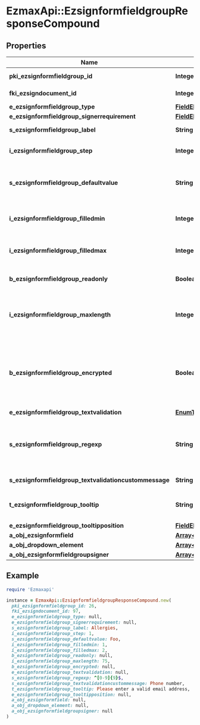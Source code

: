 # EzmaxApi::EzsignformfieldgroupResponseCompound

## Properties

| Name | Type | Description | Notes |
| ---- | ---- | ----------- | ----- |
| **pki_ezsignformfieldgroup_id** | **Integer** | The unique ID of the Ezsignformfieldgroup |  |
| **fki_ezsigndocument_id** | **Integer** | The unique ID of the Ezsigndocument |  |
| **e_ezsignformfieldgroup_type** | [**FieldEEzsignformfieldgroupType**](FieldEEzsignformfieldgroupType.md) |  |  |
| **e_ezsignformfieldgroup_signerrequirement** | [**FieldEEzsignformfieldgroupSignerrequirement**](FieldEEzsignformfieldgroupSignerrequirement.md) |  | [optional] |
| **s_ezsignformfieldgroup_label** | **String** | The Label for the Ezsignformfieldgroup |  |
| **i_ezsignformfieldgroup_step** | **Integer** | The step when the Ezsignsigner will be invited to fill the form fields |  |
| **s_ezsignformfieldgroup_defaultvalue** | **String** | The default value for the Ezsignformfieldgroup  You can use the codes below and they will be replaced at signature time.    | Code | Description | Example | | ------------------------- | ------------ | ------------ | | {sUserFirstname} | The first name of the contact | John | | {sUserLastname} | The last name of the contact | Doe | | {sUserJobtitle} | The job title | Sales Representative | | {sCompany} | Company name | eZmax Solutions Inc. | | {sEmailAddress} | The email address | email@example.com | | {sPhoneE164} | A phone number in E.164 Format | +15149901516 | | {sPhoneE164Cell} | A phone number in E.164 Format | +15149901516 | | [optional] |
| **i_ezsignformfieldgroup_filledmin** | **Integer** | The minimum number of Ezsignformfield that must be filled in the Ezsignformfieldgroup |  |
| **i_ezsignformfieldgroup_filledmax** | **Integer** | The maximum number of Ezsignformfield that must be filled in the Ezsignformfieldgroup |  |
| **b_ezsignformfieldgroup_readonly** | **Boolean** | Whether the Ezsignformfieldgroup is read only or not. |  |
| **i_ezsignformfieldgroup_maxlength** | **Integer** | The maximum length for the value in the Ezsignformfieldgroup  This can only be set if eEzsignformfieldgroupType is **Text** or **Textarea** | [optional] |
| **b_ezsignformfieldgroup_encrypted** | **Boolean** | Whether the Ezsignformfieldgroup is encrypted in the database or not. Encrypted values are not displayed on the Ezsigndocument. This can only be set if eEzsignformfieldgroupType is **Text** or **Textarea** | [optional] |
| **e_ezsignformfieldgroup_textvalidation** | [**EnumTextvalidation**](EnumTextvalidation.md) |  | [optional] |
| **s_ezsignformfieldgroup_regexp** | **String** | A regular expression to indicate what values are acceptable for the Ezsignformfieldgroup.  This can only be set if eEzsignformfieldgroupType is **Text** or **Textarea** | [optional] |
| **s_ezsignformfieldgroup_textvalidationcustommessage** | **String** | Description of validation rule. Show by signatory. | [optional] |
| **t_ezsignformfieldgroup_tooltip** | **String** | A tooltip that will be presented to Ezsignsigner about the Ezsignformfieldgroup | [optional] |
| **e_ezsignformfieldgroup_tooltipposition** | [**FieldEEzsignformfieldgroupTooltipposition**](FieldEEzsignformfieldgroupTooltipposition.md) |  | [optional] |
| **a_obj_ezsignformfield** | [**Array&lt;EzsignformfieldResponseCompound&gt;**](EzsignformfieldResponseCompound.md) |  |  |
| **a_obj_dropdown_element** | [**Array&lt;CustomDropdownElementResponseCompound&gt;**](CustomDropdownElementResponseCompound.md) |  | [optional] |
| **a_obj_ezsignformfieldgroupsigner** | [**Array&lt;EzsignformfieldgroupsignerResponseCompound&gt;**](EzsignformfieldgroupsignerResponseCompound.md) |  |  |

## Example

```ruby
require 'Ezmaxapi'

instance = EzmaxApi::EzsignformfieldgroupResponseCompound.new(
  pki_ezsignformfieldgroup_id: 26,
  fki_ezsigndocument_id: 97,
  e_ezsignformfieldgroup_type: null,
  e_ezsignformfieldgroup_signerrequirement: null,
  s_ezsignformfieldgroup_label: Allergies,
  i_ezsignformfieldgroup_step: 1,
  s_ezsignformfieldgroup_defaultvalue: Foo,
  i_ezsignformfieldgroup_filledmin: 1,
  i_ezsignformfieldgroup_filledmax: 2,
  b_ezsignformfieldgroup_readonly: null,
  i_ezsignformfieldgroup_maxlength: 75,
  b_ezsignformfieldgroup_encrypted: null,
  e_ezsignformfieldgroup_textvalidation: null,
  s_ezsignformfieldgroup_regexp: ^[0-9]{9}$,
  s_ezsignformfieldgroup_textvalidationcustommessage: Phone number,
  t_ezsignformfieldgroup_tooltip: Please enter a valid email address,
  e_ezsignformfieldgroup_tooltipposition: null,
  a_obj_ezsignformfield: null,
  a_obj_dropdown_element: null,
  a_obj_ezsignformfieldgroupsigner: null
)
```

